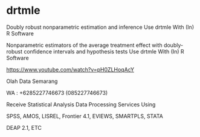 # drtmle
Doubly robust nonparametric estimation and inference Use drtmle With (In) R Software

Nonparametric estimators of the average treatment effect with doubly-robust confidence intervals and hypothesis tests Use drtmle With (In) R Software

https://www.youtube.com/watch?v=pH0ZLHoqAcY

Olah Data Semarang

WA : +6285227746673 (085227746673)

Receive Statistical Analysis Data Processing Services Using

SPSS, AMOS, LISREL, Frontier 4.1, EVIEWS, SMARTPLS, STATA

DEAP 2.1, ETC
